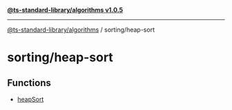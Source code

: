 [**@ts-standard-library/algorithms v1.0.5**](../../README.md)

***

[@ts-standard-library/algorithms](../../modules.md) / sorting/heap-sort

# sorting/heap-sort

## Functions

- [heapSort](functions/heapSort.md)

